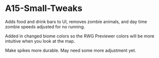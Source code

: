# A15-Small-Tweaks
Adds food and drink bars to UI, removes zombie animals, and day time zombie speeds adjusted for no running.

Added in changed biome colors so the RWG Previewer colors will be more intuitive when you look at the map.

Make spikes more durable.  May need some more adjustment yet.
